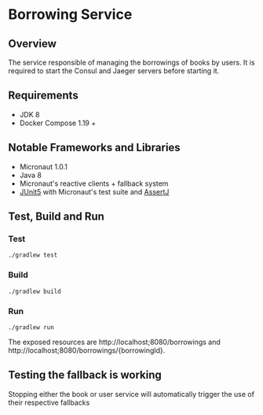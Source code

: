 # Borrowing Service

## Overview

The service responsible of managing the borrowings of books by users.
It is required to start the Consul and Jaeger servers before starting it.

## Requirements
* JDK 8
* Docker Compose 1.19 +

## Notable Frameworks and Libraries
* Micronaut 1.0.1
* Java 8
* Micronaut's reactive clients + fallback system
* [JUnit5](https://junit.org/junit5/) with Micronaut's test suite and [AssertJ](http://joel-costigliola.github.io/assertj/)

## Test, Build and Run
### Test
`./gradlew test`

### Build
`./gradlew build`

### Run
`./gradlew run`

The exposed resources are http://localhost;8080/borrowings and http://localhost;8080/borrowings/{borrowingId}.

## Testing the fallback is working

Stopping either the book or user service will automatically trigger the use of their respective fallbacks
